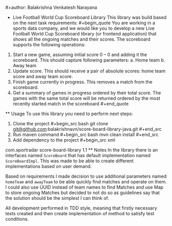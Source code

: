 #+author: Balakrishna Venkatesh Narayana

* Live Football World Cup Scoreboard Library
This library was build based on the next task requirements:
#+begin_quote
You are working in a sports data company, and we would like you to develop a new Live Football
World Cup Scoreboard library (or frontend application) that shows all the ongoing matches and their
scores.
The scoreboard supports the following operations:
1. Start a new game, assuming initial score 0 – 0 and adding it the scoreboard.
   This should capture following parameters:
     a. Home team
     b. Away team
2. Update score. This should receive a pair of absolute scores: home team score and away team score.
3. Finish game currently in progress. This removes a match from the scoreboard.
4. Get a summary of games in progress ordered by their total score. The games with the same total score will be returned ordered by the most recently started match in the scoreboard
#+end_quote

** Usage
To use this library you need to perform next steps:
1. Clone the project
  #+begin_src bash
  git clone git@github.com:balakrishnavn/score-board-library-java.git
  #+end_src
2. Run maven command
  #+begin_src bash
  mvn clean install
  #+end_src
3. Add dependency to the project
  #+begin_src xml
  <dependency>
    <groupId>com.sportradar</groupId>
    <artifactId>score-board-library</artifactId>
    <version>1.1</version>
  </dependency
  #+end_src

** Notes
In the library there is an interfaces named `ScoreBoard` that has default implementation named `ScoreBoardImpl`. This was made to be able to create different implementations based on user demand.

Based on requirements I made decision to use additional parameters named `homeTeam` and `awayTeam` to be able quickly find matches and operate on them. I could also use UUID instead of team names to find Matches and use Map to store ongoing Matches but decided to not do so as guidelines say that the solution should be the simplest I can think of.

All development performed in TDD style, meaning that firstly necessary tests created and then create implementation of method to satisfy test conditions.

